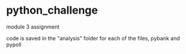 # python_challenge
module 3 assignment

code is saved in the "analysis" folder for each of the files, pybank and pypoll